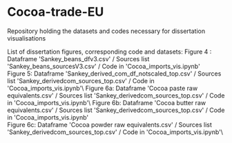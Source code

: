 # Cocoa-trade-EU
Repository holding the datasets and codes necessary for dissertation visualisations

List of dissertation figures, corresponding code and datasets:
Figure 4 : Dataframe 'Sankey_beans_dfv3.csv' / Sources list 'Sankey_beans_sourcesV3.csv' / Code in 'Cocoa_imports_vis.ipynb'\
Figure 5: Dataframe 'Sankey_derived_com_df_notscaled_top.csv' / Sources list 'Sankey_derivedcom_sources_top.csv' / Code in 'Cocoa_imports_vis.ipynb'\ 
Figure 6a: Dataframe 'Cocoa paste raw equivalents.csv' / Sources list 'Sankey_derivedcom_sources_top.csv' / Code in 'Cocoa_imports_vis.ipynb'\ 
Figure 6b: Dataframe 'Cocoa butter raw equivalents.csv' / Sources list 'Sankey_derivedcom_sources_top.csv' / Code in 'Cocoa_imports_vis.ipynb'\
Figure 6c: Dataframe 'Cocoa powder raw equivalents.csv' / Sources list 'Sankey_derivedcom_sources_top.csv' / Code in 'Cocoa_imports_vis.ipynb'\

